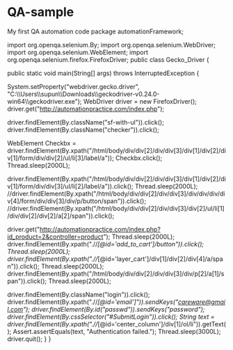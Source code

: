 # QA-sample
My first QA automation code
package automationFramework;
 
import org.openqa.selenium.By;
import org.openqa.selenium.WebDriver;
import org.openqa.selenium.WebElement;
import org.openqa.selenium.firefox.FirefoxDriver;
public class Gecko_Driver {
 
 public static void main(String[] args) throws InterruptedException {
 
 System.setProperty("webdriver.gecko.driver", "C:\\\\Users\\\\supun\\\\Downloads\\\\geckodriver-v0.24.0-win64\\\\geckodriver.exe");
 WebDriver driver = new FirefoxDriver();
 driver.get("http://automationpractice.com/index.php");

 driver.findElement(By.className("sf-with-ul")).click();
 driver.findElement(By.className("checker")).click();
 
 WebElement Checkbx = driver.findElement(By.xpath("/html/body/div/div[2]/div/div[3]/div[1]/div[2]/div[1]/form/div/div[2]/ul/li[3]/label/a"));
 Checkbx.click();
 Thread.sleep(2000L);
 
 driver.findElement(By.xpath("/html/body/div/div[2]/div/div[3]/div[1]/div[2]/div[1]/form/div/div[3]/ul/li[2]/label/a")).click();
 Thread.sleep(2000L);
 //driver.findElement(By.xpath("/html/body/div/div[2]/div/div[3]/div/div/div/div[4]/form/div/div[3]/div/p/button/span")).click();
 //driver.findElement(By.xpath("/html/body/div/div[2]/div/div[3]/div[2]/ul/li[1]/div/div[2]/div[2]/a[2]/span")).click();

 driver.get("http://automationpractice.com/index.php?id_product=2&controller=product");
 Thread.sleep(2000L);
 driver.findElement(By.xpath(".//*[@id='add_to_cart']/button")).click();
 Thread.sleep(2000L);
 driver.findElement(By.xpath(".//*[@id='layer_cart']/div[1]/div[2]/div[4]/a/span")).click();
 Thread.sleep(2000L);
 driver.findElement(By.xpath("/html/body/div/div[2]/div/div[3]/div/p[2]/a[1]/span")).click();
 Thread.sleep(2000L);

 
 driver.findElement(By.className("login")).click();
 driver.findElement(By.xpath(".//*[@id='email']")).sendKeys("careware@gmail.com");
 driver.findElement(By.id("passwd")).sendKeys("password");
 driver.findElement(By.cssSelector("#SubmitLogin")).click();
 String text = driver.findElement(By.xpath(".//*[@id='center_column']/div[1]/ol/li")).getText();
 Assert.assertEquals(text, "Authentication failed.");
 Thread.sleep(3000L);
 driver.quit();
 }
}
